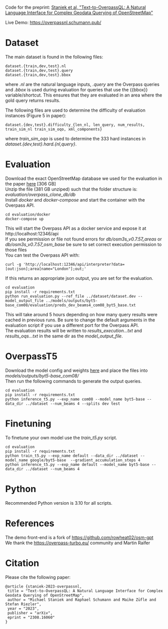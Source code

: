 Code for the preprint:  [Staniek et al, "Text-to-OverpassQL: A Natural Language Interface for Complex Geodata Querying of OpenStreetMap"](https://arxiv.org/pdf/2308.16060.pdf)

Live Demo: https://overpassnl.schumann.pub/ <br>

# Dataset
The main dataset is found in the following files:
```
dataset.{train,dev,test}.nl
dataset.{train,dev,test}.query
dataset.{train,dev,test}.bbox
```

where *.nl* are the natural language inputs, *.query* are the Overpass queries and *.bbox* is used during evaluation for queries that use the {{bbox}} variable/shortcut. This ensures that they are evaluated in an area where the gold query returns results. <br>

The following files are used to determine the difficulty of evaluation instances (Figure 5 in paper):
```
dataset.{dev,test}.difficulty_{len_nl, len_query, num_results, train_sim_nl train_sim_oqo, xml_components}
```

where *train_sim_oqo* is used to determine the 333 hard instances in *dataset.{dev,test}.hard.{nl,query}*.



# Evaluation
Download the exact OpenStreetMap database we used for the evaluation in the paper [here](https://www.cl.uni-heidelberg.de/~rschuman/files/overpassnl/overpass_clone_db.zip) [306 GB]<br>
Unzip the file (381 GB unziped) such that the folder structure is: *evaluation/overpass_clone_db/db* <br>
Install *docker* and *docker-compose* and start the container with the Overpass API. 

```
cd evaluation/docker
docker-compose up
```

This will start the Overpass API as a docker service and expose it at http://localhost:12346/api <br>
If you see permission or file not found errors for *db/osm3s_v0.7.57_areas* or *db/osm3s_v0.7.57_osm_base* be sure to set correct execution permission to those files <br>
You can test the Overpass API with:
```
curl -g 'http://localhost:12346/api/interpreter?data=[out:json];area[name="London"];out;'
```

If this returns an appropriate json output, you are set for the evaluation.

```
cd evaluation
pip install -r requirements.txt
python run_evaluation.py --ref_file ../dataset/dataset.dev --model_output_file ../models/outputs/byt5-base_com08/evaluation/preds_dev_beams4_com08_byt5_base.txt 
```

This will take around 5 hours depending on how many query results were cached in previous runs. Be sure to change the default arguments in the evaluation script if you use a different port for the Overpass API. <br>
The evaluation results will be written to *results_execution...txt* and *results_oqs...txt* in the same dir as the *model_output_file*.

# OverpassT5
Download the model config and weights [here](https://www.cl.uni-heidelberg.de/~rschuman/files/overpassnl/byt5-base_com08.zip) and place the files into *models/outputs/byt5-base_com08/* <br>
Then run the following commands to generate the output queries.
```
cd evaluation
pip install -r requirements.txt
python inference_t5.py --exp_name com08 --model_name byt5-base --data_dir ../dataset --num_beams 4 --splits dev test 
```


# Finetuning
To finetune your own model use the *train_t5.py* script.
```
cd evaluation
pip install -r requirements.txt
python train_t5.py --exp_name default --data_dir ../dataset --model_name google/byt5-base  --gradient_accumulation_steps 4
python inference_t5.py --exp_name default --model_name byt5-base --data_dir ../dataset --num_beams 4 
```

# Python
Recommended Python version is 3.10 for all scripts.

# References
The demo front-end is a fork of https://github.com/rowheat02/osm-gpt <br>
We thank the https://overpass-turbo.eu/ community and Martin Raifer


# Citation
Please cite the following paper:

```
@article {staniek-2023-overpassnl,
 title = "Text-to-OverpassQL: A Natural Language Interface for Complex Geodata Querying of OpenStreetMap",
 author = "Michael Staniek and Raphael Schumann and Maike Züfle and Stefan Riezler",
 year = "2023",
 publisher = "arXiv",
 eprint = "2308.16060" 
}
```